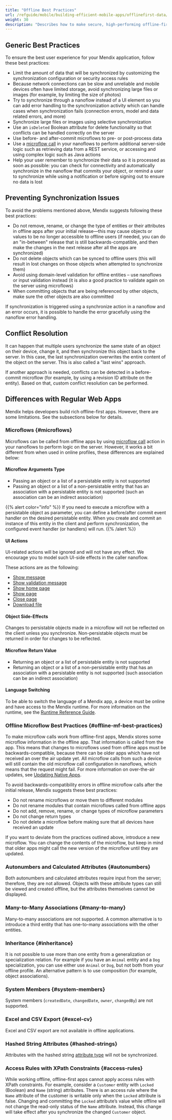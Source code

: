 ```yaml
---
title: "Offline Best Practices"
url: /refguide/mobile/building-efficient-mobile-apps/offlinefirst-data/best-practices/
weight: 30
description: "Describes how to make secure, high-performing offline-first apps."
---
```


## Generic Best Practices

To ensure the best user experience for your Mendix application, follow these best practices:

* Limit the amount of data that will be synchronized by customizing the synchronization configuration or security access rules
* Because network connections can be slow and unreliable and mobile devices often have limited storage, avoid synchronizing large files or images (for example, by limiting the size of photos)
* Try to synchronize through a nanoflow instead of a UI element so you can add error handling to the synchronization activity which can handle cases when synchronization fails (connection errors, model and data related errors, and more)
* Synchronize large files or images using selective synchronization
* Use an `isDeleted` Boolean attribute for delete functionality so that conflicts can be handled correctly on the server
* Use before- and after-commit microflows to pre- or post-process data
* Use a [microflow call](/refguide/microflow-call/) in your nanoflows to perform additional server-side logic such as retrieving data from a REST service, or accessing and using complex logic such as Java actions
* Help your user remember to synchronize their data so it is processed as soon as possible: you can check for connectivity and automatically synchronize in the nanoflow that commits your object, or remind a user to synchronize while using a notification or before signing out to ensure no data is lost

## Preventing Synchronization Issues

To avoid the problems mentioned above, Mendix suggests following these best practices:

* Do not remove, rename, or change the type of entities or their attributes in offline apps after your initial release—this may cause objects or values to be no longer accessible to offline users (if needed, you can do an "in-between" release that is still backwards-compatible, and then make the changes in the next release after all the apps are synchronized)
* Do not delete objects which can be synced to offline users (this will result in lost changes on those objects when attempted to synchronize them)
* Avoid using domain-level validation for offline entities – use nanoflows or input validation instead (it is also a good practice to validate again on the server using microflows)
* When committing objects that are being referenced by other objects, make sure the other objects are also committed

If synchronization is triggered using a synchronize action in a nanoflow and an error occurs, it is possible to handle the error gracefully using the nanoflow error handling.

## Conflict Resolution

It can happen that multiple users synchronize the same state of an object on their device, change it, and then synchronize this object back to the server. In this case, the last synchronization overwrites the entire content of the object on the server. This is also called a "last wins" approach.

If another approach is needed, conflicts can be detected in a before-commit microflow (for example, by using a revision ID attribute on the entity). Based on that, custom conflict resolution can be performed.

## Differences with Regular Web Apps

Mendix helps developers build rich offline-first apps. However, there are some limitations. See the subsections below for details.

### Microflows {#microflows}

Microflows can be called from offline apps by using [microflow call](/refguide/microflow-call/) action in your nanoflows to perform logic on the server. However, it works a bit different from when used in online profiles, these differences are explained below:

#### Microflow Arguments Type

* Passing an object or a list of a persistable entity is not supported
* Passing an object or a list of a non-persistable entity that has an association with a persistable entity is not supported (such an association can be an indirect association)

{{% alert color="info" %}}
If you need to execute a microflow with a persistable object as parameter, you can define a before/after commit event handler on the desired persistable entity. When you create and commit an instance of this entity in the client and perform synchronization, the configured event handler (or handlers) will run. 
{{% /alert %}}

#### UI Actions

UI-related actions will be ignored and will not have any effect. We encourage you to model such UI-side effects in the caller nanoflow.

These actions are as the following:

* [Show message](/refguide/show-message/)
* [Show validation message](/refguide/validation-feedback/)
* [Show home page](/refguide/show-home-page/)
* [Show page](/refguide/show-page/)
* [Close page](/refguide/close-page/)
* [Download file](/refguide/download-file/)

#### Object Side-Effects

Changes to persistable objects made in a microflow will not be reflected on the client unless you synchronize. Non-persistable objects must be returned in order for changes to be reflected.

#### Microflow Return Value

* Returning an object or a list of persistable entity is not supported
* Returning an object or a list of a non-persistable entity that has an association with a persistable entity is not supported (such association can be an indirect association)

#### Language Switching

To be able to switch the language of a Mendix app, a device must be online and have access to the Mendix runtime. For more information on the runtime, see the [Runtime Reference Guide](/refguide/runtime/).

### Offline Microflow Best Practices {#offline-mf-best-practices}

To make microflow calls work from offline-first apps, Mendix stores some microflow information in the offline app. That information is called from the app. This means that changes to microflows used from offline apps must be backwards-compatible, because there can be older apps which have not received an over the air update yet. All microflow calls from such a device will still contain the old microflow call configuration in nanoflows, which means that the request might fail. For more information on over-the-air updates, see [Updating Native Apps](/refguide/mobile/distributing-mobile-apps/overtheair-updates/).

To avoid backwards-compatibility errors in offline microflow calls after the initial release, Mendix suggests these best practices:

* Do not rename microflows or move them to different modules
* Do not rename modules that contain microflows called from offline apps
* Do not add, remove, rename, or change types of microflow parameters
* Do not change return types
* Do not delete a microflow before making sure that all devices have received an update

If you want to deviate from the practices outlined above, introduce a new microflow. You can change the contents of the microflow, but keep in mind that older apps might call the new version of the microflow until they are updated.

### Autonumbers and Calculated Attributes {#autonumbers}

Both autonumbers and calculated attributes require input from the server; therefore, they are not allowed. Objects with these attribute types can still be viewed and created offline, but the attributes themselves cannot be displayed.

### Many-to-Many Associations {#many-to-many}

Many-to-many associations are not supported. A common alternative is to introduce a third entity that has one-to-many associations with the other entities.

### Inheritance {#inheritance}

It is not possible to use more than one entity from a generalization or specialization relation. For example if you have an `Animal` entity and a `Dog` specialization, you can use either use `Animal` or `Dog`, but not both from your offline profile. An alternative pattern is to use composition (for example, object associations).

### System Members {#system-members}

System members (`createdDate`, `changedDate`, `owner`, `changedBy`) are not supported.

### Excel and CSV Export {#excel-cv}

Excel and CSV export are not available in offline applications.

### Hashed String Attributes {#hashed-strings}

Attributes with the hashed string [attribute type](/refguide/attributes/#type) will not be synchronized.

### Access Rules with XPath Constraints {#access-rules}

While working offline, offline-first apps cannot apply access rules with XPath constraints. For example, consider a `Customer` entity with `Locked` (Boolean) and `Name` (string) attributes. There is an access rule where the `Name` attribute of the customer is writable only when the `Locked` attribute is false. Changing and committing the `Locked` attribute’s value while offline will not change the read-only status of the `Name` attribute. Instead, this change will take effect after you synchronize the changed `Customer` object.
